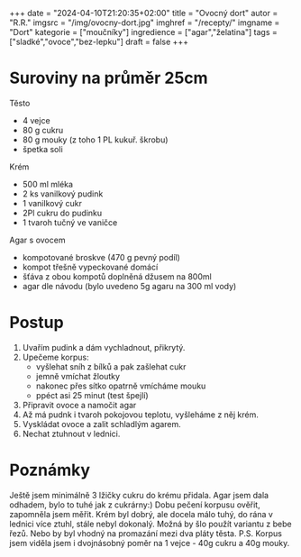 
+++
date = "2024-04-10T21:20:35+02:00"
title = "Ovocný dort"
autor = "R.R."
imgsrc = "/img/ovocny-dort.jpg"
imghref = "/recepty/"
imgname = "Dort"
kategorie = ["moučníky"]
ingredience = ["agar","želatina"]
tags = ["sladké","ovoce","bez-lepku"]
draft = false
+++


# Suroviny na průměr 25cm
Těsto 
- 4 vejce 
- 80 g cukru 
- 80 g mouky (z toho 1 PL kukuř. škrobu)
- špetka soli

Krém
- 500 ml mléka
- 2 ks vanilkový pudink
- 1 vanilkový cukr
- 2Pl cukru do pudinku 
- 1 tvaroh tučný  ve vaničce

Agar s ovocem
- kompotované broskve (470 g pevný podíl)
- kompot třešně vypeckované domácí
- šťáva z obou kompotů doplněná džusem na 800ml
- agar dle návodu (bylo uvedeno 5g agaru na 300 ml vody)

# Postup

1. Uvařím pudink a dám vychladnout, přikrytý.
2. Upečeme korpus:
    - vyšlehat sníh z bílků a pak zašlehat cukr
    - jemně vmíchat žloutky
    - nakonec přes sítko opatrně vmícháme mouku
    - ppéct asi 25 minut (test špejlí)
3. Připravit ovoce a namočit agar
4. Až má pudnk i tvaroh pokojovou teplotu, vyšleháme z něj krém.
5. Vyskládat ovoce a zalit schladlým agarem.
6. Nechat ztuhnout v lednici.

# Poznámky
Ještě jsem minimálně 3 lžičky cukru do krému přidala. Agar jsem dala odhadem, bylo to tuhé jak z cukrárny:)
Dobu pečení korpusu ověřit, zapomněla jsem měřit. 
Krém byl dobrý, ale docela málo tuhý, do rána v lednici více ztuhl, stále nebyl dokonalý. Možná by šlo použít variantu z bebe řezů. 
Nebo by byl vhodný na promazání mezi dva pláty těsta.
P.S. Korpus jsem viděla jsem i dvojnásobný poměr na 1 vejce - 40g cukru a 40g mouky.

<!-- --> 